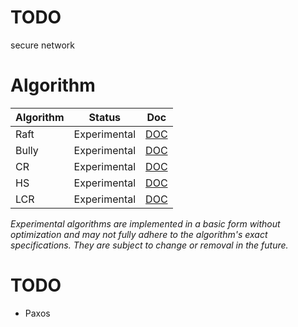# TODO
secure network


# Algorithm
| Algorithm | Status       | Doc                        |
|-----------|--------------|----------------------------|
| Raft      | Experimental | [DOC](pkg/raft/README.md)  |
| Bully     | Experimental | [DOC](pkg/bully/README.md) |
| CR        | Experimental | [DOC](pkg/cr/README.md)    |
| HS        | Experimental | [DOC](pkg/hs/README.md)    |
| LCR       | Experimental | [DOC](pkg/lcr/README.md)   |

*Experimental algorithms are implemented in a basic form without optimization and may not fully adhere to the algorithm's exact specifications. They are subject to change or removal in the future.*

# TODO
* Paxos